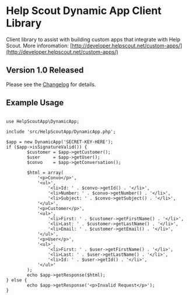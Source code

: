 Help Scout Dynamic App Client Library
=====================================

Client library to assist with building custom apps that integrate with Help Scout. More inforomation: [http://developer.helpscout.net/custom-apps/](http://developer.helpscout.net/custom-apps/)

Version 1.0 Released
---------------------
Please see the [Changelog](https://github.com/helpscout/helpscout-apps-php/blob/master/CHANGELOG.md) for details.

Example Usage
---------------------
<pre><code>
use HelpScoutApp\DynamicApp;

include 'src/HelpScoutApp/DynamicApp.php';

$app = new DynamicApp('SECRET-KEY-HERE');
if ($app->isSignatureValid()) {
        $customer = $app->getCustomer();
        $user     = $app->getUser();
        $convo    = $app->getConversation();

        $html = array(
        	'&lt;p&gt;Convo&lt;/p&gt;',			
			'&lt;ul&gt;',
				'&lt;li&gt;Id: ' . $convo->getId() . '&lt;/li&gt;',
                '&lt;li&gt;Number: ' . $convo->getNumber() . '&lt;/li&gt;',
                '&lt;li&gt;Subject: ' . $convo->getSubject() . '&lt;/li&gt;',
            '&lt;/ul&gt;',
			'&lt;p&gt;Customer&lt;/p&gt;',
			'&lt;ul&gt;',
				'&lt;li&gt;First: ' . $customer->getFirstName() . '&lt;/li&gt;',
                '&lt;li&gt;Last: ' . $customer->getLastName() . '&lt;/li&gt;',
                '&lt;li&gt;Email: ' . $customer->getEmail() . '&lt;/li&gt;',
			'&lt;/ul&gt;',
			'&lt;p&gt;User&lt;/p&gt;',
			'&lt;ul&gt;',
                '&lt;li&gt;First: ' . $user->getFirstName() . '&lt;/li&gt;',
                '&lt;li&gt;Last: ' . $user->getLastName() . '&lt;/li&gt;',
                '&lt;li&gt;Id: ' . $user->getId() . '&lt;/li&gt;',
			'&lt;/ul&gt;'
        );
        echo $app->getResponse($html);
} else {
        echo $app->getResponse('&lt;p&gt;Invalid Request&lt;/p&gt;');
}
</code></pre>
